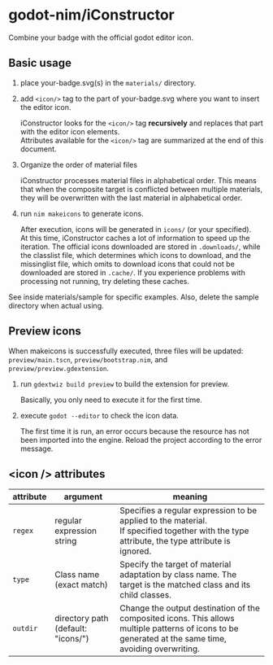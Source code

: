 # godot-nim/iConstructor

Combine your badge with the official godot editor icon.

## Basic usage

1. place your-badge.svg(s) in the `materials/` directory.

2. add `<icon/>` tag to the part of your-badge.svg where you want to insert the editor icon.

   iConstructor looks for the `<icon/>` tag **recursively** and replaces that part with the editor icon elements.  
   Attributes available for the `<icon/>` tag are summarized at the end of this document.

3. Organize the order of material files

   iConstructor processes material files in alphabetical order. This means that when the composite target is conflicted between multiple materials, they will be overwritten with the last material in alphabetical order.

4. run `nim makeicons` to generate icons.

   After execution, icons will be generated in `icons/` (or your specified).  
   At this time, iConstructor caches a lot of information to speed up the iteration. The official icons downloaded are stored in `.downloads/`, while the classlist file, which determines which icons to download, and the missinglist file, which omits to download icons that could not be downloaded are stored in `.cache/`. If you experience problems with processing not running, try deleting these caches.

See inside materials/sample for specific examples. Also, delete the sample directory when actual using.

## Preview icons

When makeicons is successfully executed, three files will be updated: `preview/main.tscn`, `preview/bootstrap.nim`, and `preview/preview.gdextension`.

1. run `gdextwiz build preview` to build the extension for preview.

   Basically, you only need to execute it for the first time.

2. execute `godot --editor` to check the icon data.

   The first time it is run, an error occurs because the resource has not been imported into the engine. Reload the project according to the error message.

## \<icon /> attributes

| attribute | argument | meaning |
| - | - | - |
| `regex` | regular expression string | Specifies a regular expression to be applied to the material. <br> If specified together with the type attribute, the type attribute is ignored. |
| `type` | Class name (exact match) | Specify the target of material adaptation by class name. The target is the matched class and its child classes. |
| `outdir` | directory path (default: "icons/") | Change the output destination of the composited icons. This allows multiple patterns of icons to be generated at the same time, avoiding overwriting. |
